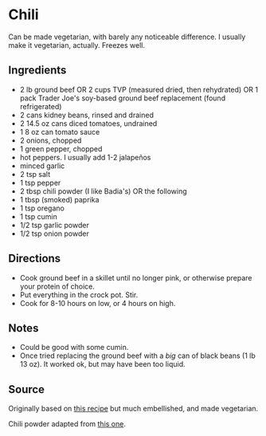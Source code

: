 # Chili

Can be made vegetarian, with barely any noticeable difference.
I usually make it vegetarian, actually.
Freezes well.

## Ingredients

* 2 lb ground beef OR 2 cups TVP (measured dried, then rehydrated)
  OR 1 pack Trader Joe's soy-based ground beef replacement (found refrigerated)
* 2 cans kidney beans, rinsed and drained
* 2 14.5 oz cans diced tomatoes, undrained
* 1 8 oz can tomato sauce
* 2 onions, chopped
* 1 green pepper, chopped
* hot peppers. I usually add 1-2 jalapeños
* minced garlic
* 2 tsp salt
* 1 tsp pepper
* 2 tbsp chili powder (I like Badia's) OR the following
* 1 tbsp (smoked) paprika
* 1 tsp oregano
* 1 tsp cumin
* 1/2 tsp garlic powder
* 1/2 tsp onion powder

## Directions

* Cook ground beef in a skillet until no longer pink, or otherwise
  prepare your protein of choice.
* Put everything in the crock pot. Stir.
* Cook for 8-10 hours on low, or 4 hours on high.

## Notes

* Could be good with some cumin.
* Once tried replacing the ground beef with a *big* can of black beans
 (1 lb 13 oz). It worked ok, but may have been too liquid.

## Source

Originally based on [this recipe](http://allrecipes.com/Recipe/slow-cooked-chili/detail.aspx)
but much embellished, and made vegetarian.

Chili powder adapted from [this one](https://www.allrecipes.com/recipe/237172/chili-powder/).
